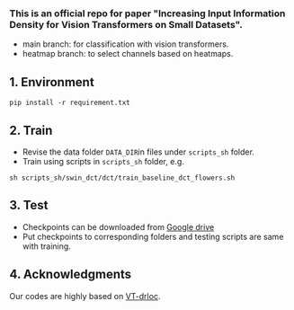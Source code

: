 ### This is an official repo for paper "Increasing Input Information Density for Vision Transformers on Small Datasets". 

* main branch: for classification with vision transformers.
* heatmap branch: to select channels based on heatmaps.

## 1. Environment
```
pip install -r requirement.txt
```

## 2. Train
* Revise the data folder ```DATA_DIR```in files under ```scripts_sh``` folder.
* Train using scripts in ```scripts_sh``` folder, e.g.
```
sh scripts_sh/swin_dct/dct/train_baseline_dct_flowers.sh
```

## 3. Test
* Checkpoints can be downloaded from [Google drive](https://drive.google.com/file/d/1Vzg3HQoQIrRAfFHm5DAPCk6LgZMHihMW/view?usp=sharing)
* Put checkpoints to corresponding folders and testing scripts are same with training.

## 4. Acknowledgments
Our codes are highly based on [VT-drloc](https://github.com/yhlleo/VTs-Drloc.git). 

